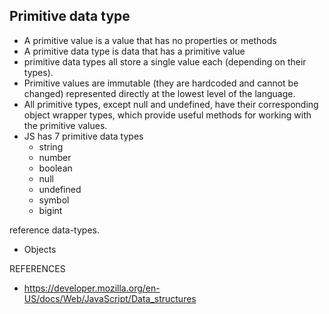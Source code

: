 ## Primitive data type
 - A primitive value is a value that has no properties or methods
 - A primitive data type is data that has a primitive value
 - primitive data types all store a single value each (depending on their types).
 - Primitive values are immutable (they are hardcoded and cannot be changed) represented directly at the lowest level of the language.
 - All primitive types, except null and undefined, have their corresponding object wrapper types, which provide useful methods for working with the primitive values.
 - JS has 7 primitive data types
    - string
    - number
    - boolean
    - null
    - undefined
    - symbol
    - bigint

reference data-types.
- Objects


REFERENCES
- https://developer.mozilla.org/en-US/docs/Web/JavaScript/Data_structures